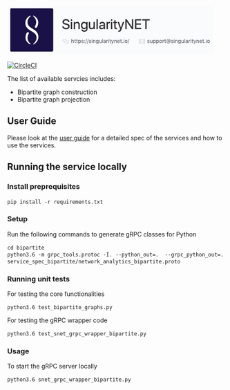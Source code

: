 [![SingnetLogo](docs/assets/singnet-logo.jpg?raw=true 'SingularityNET')](https://singularitynet.io/)

[![CircleCI](https://circleci.com/gh/singnet/network-analytics-services.svg?style=svg)](https://circleci.com/gh/singnet/network-analytics-services)

The list of available servcies includes:

* Bipartite graph construction
* Bipartite graph projection


## User Guide

Please look at the [user guide](docs/USERGUIDE.md) for a detailed spec of the services and how to use the services.

## Running the service locally

### Install preprequisites

```
pip install -r requirements.txt
```


### Setup

Run the following commands to generate gRPC classes for Python

```
cd bipartite
python3.6 -m grpc_tools.protoc -I. --python_out=.  --grpc_python_out=. service_spec_bipartite/network_analytics_bipartite.proto
```


### Running unit tests

For testing the core functionalities
```
python3.6 test_bipartite_graphs.py
```

For testing the gRPC wrapper code
```
python3.6 test_snet_grpc_wrapper_bipartite.py
```

### Usage

To start the gRPC server locally

```
python3.6 snet_grpc_wrapper_bipartite.py
```
